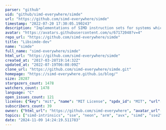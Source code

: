 ```yaml
---
parser: "github"
uid: "github/simd-everywhere/simde"
url: "https://github.com/simd-everywhere/simde"
timestamp: "2022-07-20 17:30:05.190243"
description: "Implementations of SIMD instruction sets for systems which don't natively support them."
avatar: "https://avatars.githubusercontent.com/u/67172048?v=4"
repo_url: "https://github.com/simd-everywhere/simde"
title: "Libsimde-dev"
name: "simde"
full_name: "simd-everywhere/simde"
html_url: "https://github.com/simd-everywhere/simde"
created_at: "2017-03-28T19:14:32Z"
updated_at: "2022-07-19T06:08:09Z"
clone_url: "https://github.com/simd-everywhere/simde.git"
homepage: "https://simd-everywhere.github.io/blog/"
size: 28287
stargazers_count: 1478
watchers_count: 1478
language: "C"
open_issues_count: 121
license: {"key": "mit", "name": "MIT License", "spdx_id": "MIT", "url": "https://api.github.com/licenses/mit", "node_id": "MDc6TGljZW5zZTEz"}
subscribers_count: 39
owner: {"html_url": "https://github.com/simd-everywhere", "avatar_url": "https://avatars.githubusercontent.com/u/67172048?v=4", "login": "simd-everywhere", "type": "Organization"}
topics: ["simd-intrinsics", "sse", "neon", "arm", "avx", "simd", "sse2", "sse3", "ssse3", "sse41", "sse42", "avx2", "avx512", "fma", "gfni", "mmx", "altivec", "powerpc", "arm64", "vectorization"]
date: "2024-11-09 14:24:19.511783"
---
```

